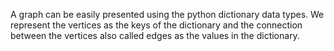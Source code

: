 A graph can be easily presented using the python dictionary data types. We represent the vertices as the keys of the dictionary and the connection between the vertices also called edges as the values in the dictionary.
